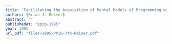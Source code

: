 ```yaml
---
title: "Facilitating the Acquisition of Mental Models of Programming with GIL: an Integrated Planning and Debugging Leaming Environment"
authors: [Brian J. Reiser]
abstract: ""
publishedAt: "ppig-1995"
year: 1995
url_pdf: "files/1995-PPIG-7th-Reiser.pdf"
---
```

